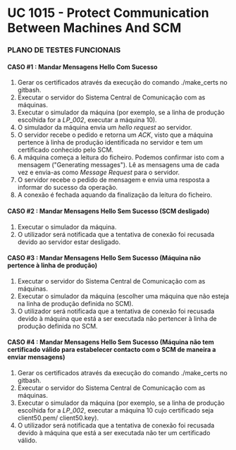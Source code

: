 # UC 1015 - Protect Communication Between Machines And SCM #

### PLANO DE TESTES FUNCIONAIS ###

#### CASO #1 : Mandar Mensagens Hello Com Sucesso ####

1. Gerar os certificados através da execução do comando ./make_certs no gitbash.
2. Executar o servidor do Sistema Central de Comunicação com as máquinas.
3. Executar o simulador da máquina (por exemplo, se a linha de produção escolhida for a *LP_002*, executar a máquina 10).
4. O simulador da máquina envia um *hello request* ao servidor.
5. O servidor recebe o pedido e retorna um *ACK*, visto que a máquina pertence à linha de produção identificada no servidor e tem um certificado conhecido pelo SCM.
6. A máquina começa a leitura do ficheiro. Podemos confirmar isto com a mensagem ("Generating messages"). Lê as mensagens uma de cada vez e envia-as como *Message Request* para o servidor.
7. O servidor recebe o pedido de mensagem e envia uma resposta a informar do sucesso da operação.
8. A conexão é fechada aquando da finalização da leitura do ficheiro.

#### CASO #2 : Mandar Mensagens Hello Sem Sucesso (SCM desligado) ####

1. Executar o simulador da máquina.
2. O utilizador será notificada que a tentativa de conexão foi recusada devido ao servidor estar desligado.

#### CASO #3 : Mandar Mensagens Hello Sem Sucesso (Máquina não pertence à linha de produção) ####

1. Executar o servidor do Sistema Central de Comunicação com as máquinas.
2. Executar o simulador da máquina (escolher uma máquina que não esteja na linha de produção definida no SCM).
3. O utilizador será notificada que a tentativa de conexão foi recusada devido à máquina que está a ser executada não pertencer à linha de produção definida no SCM.

#### CASO #4 : Mandar Mensagens Hello Sem Sucesso (Máquina não tem certificado válido para estabelecer contacto com o SCM de maneira a enviar mensagens) ####

1. Gerar os certificados através da execução do comando ./make_certs no gitbash.
2. Executar o servidor do Sistema Central de Comunicação com as máquinas.
3. Executar o simulador da máquina (por exemplo, se a linha de produção escolhida for a *LP_002*, executar a máquina 10 cujo certificado seja client50.pem/ client50.key).
4. O utilizador será notificada que a tentativa de conexão foi recusada devido à máquina que está a ser executada não ter um certificado válido.
